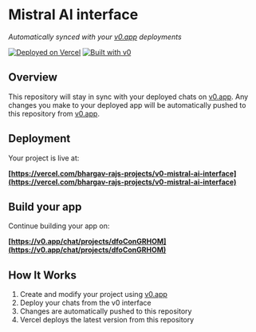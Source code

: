 # Mistral AI interface

*Automatically synced with your [v0.app](https://v0.app) deployments*

[![Deployed on Vercel](https://img.shields.io/badge/Deployed%20on-Vercel-black?style=for-the-badge&logo=vercel)](https://vercel.com/bhargav-rajs-projects/v0-mistral-ai-interface)
[![Built with v0](https://img.shields.io/badge/Built%20with-v0.app-black?style=for-the-badge)](https://v0.app/chat/projects/dfoConGRHOM)

## Overview

This repository will stay in sync with your deployed chats on [v0.app](https://v0.app).
Any changes you make to your deployed app will be automatically pushed to this repository from [v0.app](https://v0.app).

## Deployment

Your project is live at:

**[https://vercel.com/bhargav-rajs-projects/v0-mistral-ai-interface](https://vercel.com/bhargav-rajs-projects/v0-mistral-ai-interface)**

## Build your app

Continue building your app on:

**[https://v0.app/chat/projects/dfoConGRHOM](https://v0.app/chat/projects/dfoConGRHOM)**

## How It Works

1. Create and modify your project using [v0.app](https://v0.app)
2. Deploy your chats from the v0 interface
3. Changes are automatically pushed to this repository
4. Vercel deploys the latest version from this repository
